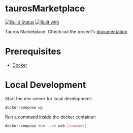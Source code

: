 # taurosMarketplace

[![Build Status](https://travis-ci.org/luis-zepeda/taurosMarketplace.svg?branch=master)](https://travis-ci.org/luis-zepeda/taurosMarketplace)
[![Built with](https://img.shields.io/badge/Built_with-Cookiecutter_Django_Rest-F7B633.svg)](https://github.com/agconti/cookiecutter-django-rest)

Tauros Marketplace. Check out the project's [documentation](http://luis-zepeda.github.io/taurosMarketplace/).

# Prerequisites

- [Docker](https://docs.docker.com/docker-for-mac/install/)  

# Local Development

Start the dev server for local development:
```bash
docker-compose up
```

Run a command inside the docker container:

```bash
docker-compose run --rm web [command]
```
